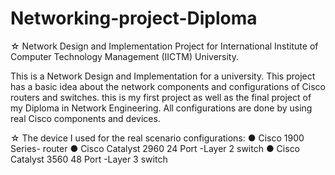 # Networking-project-Diploma
☆ Network Design and Implementation Project for International Institute of Computer Technology Management (IICTM) University.

This is a Network Design and Implementation for a university. 
This project has a basic idea about the network components and configurations of Cisco routers and switches.
this is my first project as well as the final project of my Diploma in Network Engineering.
All configurations are done by using real Cisco components and devices.

☆ The device I used for the real scenario configurations:
● Cisco 1900 Series- router
● Cisco Catalyst 2960 24 Port -Layer 2 switch
● Cisco Catalyst 3560 48 Port -Layer 3 switch
